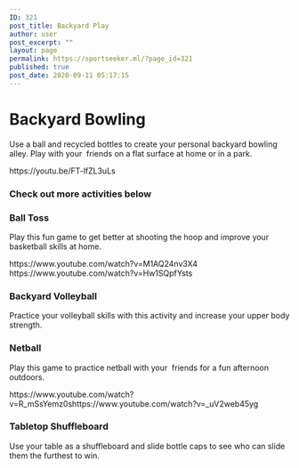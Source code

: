 ```yaml
---
ID: 321
post_title: Backyard Play
author: user
post_excerpt: ""
layout: page
permalink: https://sportseeker.ml/?page_id=321
published: true
post_date: 2020-09-11 05:17:15
---
```

<h1>Backyard Bowling</h1>		
		<p>Use a ball and recycled bottles to create your personal backyard bowling alley. Play with your  friends on a flat surface at home or in a park.</p>https://youtu.be/FT-lfZL3uLs		
			<h3>Check out more activities below</h3>		
			<h3>Ball Toss</h3>		
		<p>Play this fun game to get better at shooting the hoop and improve your basketball skills at home.</p>https://www.youtube.com/watch?v=M1AQ24nv3X4		
		https://www.youtube.com/watch?v=Hw1SQpfYsts		
			<h3>Backyard Volleyball</h3>		
		<p>Practice your volleyball skills with this activity and increase your upper body strength.</p>		
			<h3>Netball</h3>		
		<p>Play this game to practice netball with your  friends for a fun afternoon outdoors.</p>https://www.youtube.com/watch?v=R_mSsYemz0shttps://www.youtube.com/watch?v=_uV2web45yg		
			<h3>Tabletop Shuffleboard</h3>		
		<p>Use your table as a shuffleboard and slide bottle caps to see who can slide them the furthest to win.</p>